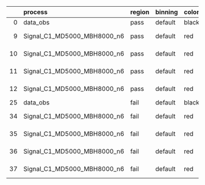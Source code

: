 |    | process                     | region   | binning   | color   | process_type   |   scale | variation   | source_filename                                                      | source_histname    | alias                       | title     |   combine_idx |     lnN |   shapes | syst_type   | direction   | variation_alias   |
|---:|:----------------------------|:---------|:----------|:--------|:---------------|--------:|:------------|:---------------------------------------------------------------------|:-------------------|:----------------------------|:----------|--------------:|--------:|---------:|:------------|:------------|:------------------|
|  0 | data_obs                    | pass     | default   | black   | DATA           |       1 | nominal     | ./histograms_for_2DAlphabet_v18//BH_Data.root                        | hpass              | Data                        | Data      |           nan | nan     |      nan | nan         | nan         | nan               |
|  9 | Signal_C1_MD5000_MBH8000_n6 | pass     | default   | red     | SIGNAL         |       1 | lumi        | ./histograms_for_2DAlphabet_v18//BH_Signal_C1_MD5000_MBH8000_n6.root | hpass              | Signal_C1_MD5000_MBH8000_n6 | BH signal |           nan |   1.016 |      nan | lnN         | nan         | nan               |
| 10 | Signal_C1_MD5000_MBH8000_n6 | pass     | default   | red     | SIGNAL         |       1 | SVM         | ./histograms_for_2DAlphabet_v18//BH_Signal_C1_MD5000_MBH8000_n6.root | hpass_SVMsyst_up   | Signal_C1_MD5000_MBH8000_n6 | BH signal |           nan | nan     |        1 | shapes      | Up          | SVMsyst           |
| 11 | Signal_C1_MD5000_MBH8000_n6 | pass     | default   | red     | SIGNAL         |       1 | SVM         | ./histograms_for_2DAlphabet_v18//BH_Signal_C1_MD5000_MBH8000_n6.root | hpass_SVMsyst_down | Signal_C1_MD5000_MBH8000_n6 | BH signal |           nan | nan     |        1 | shapes      | Down        | SVMsyst           |
| 12 | Signal_C1_MD5000_MBH8000_n6 | pass     | default   | red     | SIGNAL         |       1 | nominal     | ./histograms_for_2DAlphabet_v18//BH_Signal_C1_MD5000_MBH8000_n6.root | hpass              | Signal_C1_MD5000_MBH8000_n6 | BH signal |           nan | nan     |      nan | nan         | nan         | nan               |
| 25 | data_obs                    | fail     | default   | black   | DATA           |       1 | nominal     | ./histograms_for_2DAlphabet_v18//BH_Data.root                        | hfail              | Data                        | Data      |           nan | nan     |      nan | nan         | nan         | nan               |
| 34 | Signal_C1_MD5000_MBH8000_n6 | fail     | default   | red     | SIGNAL         |       1 | lumi        | ./histograms_for_2DAlphabet_v18//BH_Signal_C1_MD5000_MBH8000_n6.root | hfail              | Signal_C1_MD5000_MBH8000_n6 | BH signal |           nan |   1.016 |      nan | lnN         | nan         | nan               |
| 35 | Signal_C1_MD5000_MBH8000_n6 | fail     | default   | red     | SIGNAL         |       1 | SVM         | ./histograms_for_2DAlphabet_v18//BH_Signal_C1_MD5000_MBH8000_n6.root | hfail_SVMsyst_up   | Signal_C1_MD5000_MBH8000_n6 | BH signal |           nan | nan     |        1 | shapes      | Up          | SVMsyst           |
| 36 | Signal_C1_MD5000_MBH8000_n6 | fail     | default   | red     | SIGNAL         |       1 | SVM         | ./histograms_for_2DAlphabet_v18//BH_Signal_C1_MD5000_MBH8000_n6.root | hfail_SVMsyst_down | Signal_C1_MD5000_MBH8000_n6 | BH signal |           nan | nan     |        1 | shapes      | Down        | SVMsyst           |
| 37 | Signal_C1_MD5000_MBH8000_n6 | fail     | default   | red     | SIGNAL         |       1 | nominal     | ./histograms_for_2DAlphabet_v18//BH_Signal_C1_MD5000_MBH8000_n6.root | hfail              | Signal_C1_MD5000_MBH8000_n6 | BH signal |           nan | nan     |      nan | nan         | nan         | nan               |